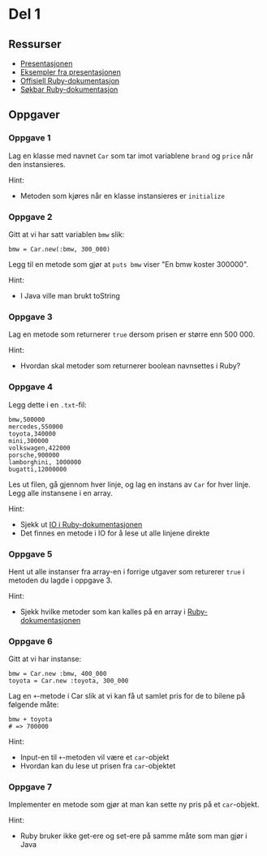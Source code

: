 # Del 1

## Ressurser

* [Presentasjonen](https://raw.github.com/eiriklied/ruby-kurs-uia/master/del_1/rubykurs.pdf)
* [Eksempler fra presentasjonen](https://github.com/eiriklied/ruby-kurs-uia/blob/master/del_1/eksempler.rb)
* [Offisiell Ruby-dokumentasjon](http://ruby-doc.org/core/)
* [Søkbar Ruby-dokumentasjon](http://railsapi.com/doc/ruby-v1.9.2/)

## Oppgaver

### Oppgave 1

Lag en klasse med navnet `Car` som tar imot variablene `brand` og
`price` når den instansieres.

Hint:

* Metoden som kjøres når en klasse instansieres er `initialize`

### Oppgave 2

Gitt at vi har satt variablen `bmw` slik:

    bmw = Car.new(:bmw, 300_000)

Legg til en metode som gjør at `puts bmw` viser "En bmw koster 300000".

Hint:

* I Java ville man brukt toString

### Oppgave 3

Lag en metode som returnerer `true` dersom prisen er større enn 500 000.

Hint:

* Hvordan skal metoder som returnerer boolean navnsettes i Ruby?

### Oppgave 4

Legg dette i en `.txt`-fil:

    bmw,500000
    mercedes,550000
    toyota,340000
    mini,300000
    volkswagen,422000
    porsche,900000
    lamborghini, 1000000
    bugatti,12000000

Les ut filen, gå gjennom hver linje, og lag en instans av `Car` for hver
linje. Legg alle instansene i en array.

Hint:

* Sjekk ut [IO i Ruby-dokumentasjonen](http://www.ruby-doc.org/core/classes/IO.html)
* Det finnes en metode i IO for å lese ut alle linjene direkte

### Oppgave 5

Hent ut alle instanser fra array-en i forrige utgaver som returerer
`true` i metoden du lagde i oppgave 3.

Hint:

* Sjekk hvilke metoder som kan kalles på en array i [Ruby-dokumentasjonen](http://www.ruby-doc.org/core/classes/Array.html)

### Oppgave 6

Gitt at vi har instanse:

    bmw = Car.new :bmw, 400_000
    toyota = Car.new :toyota, 300_000

Lag en `+`-metode i Car slik at vi kan få ut samlet pris for de to bilene på
følgende måte:

    bmw + toyota
    # => 700000

Hint:

* Input-en til `+`-metoden vil være et `car`-objekt
* Hvordan kan du lese ut prisen fra `car`-objektet

### Oppgave 7

Implementer en metode som gjør at man kan sette ny pris på et
`car`-objekt.

Hint:

* Ruby bruker ikke get-ere og set-ere på samme måte som man gjør i Java
